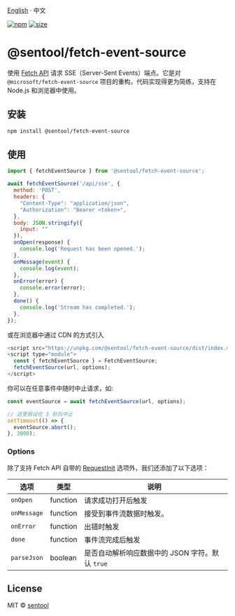 [English](./README.md) · 中文

[npm]: https://img.shields.io/npm/v/@sentool/fetch-event-source
[npm-url]: https://www.npmjs.com/package/@sentool/fetch-event-source
[size]: https://packagephobia.now.sh/badge?p=@sentool/fetch-event-source
[size-url]: https://packagephobia.now.sh/result?p=@sentool/fetch-event-source

[![npm][npm]][npm-url] [![size][size]][size-url]

# @sentool/fetch-event-source

使用 [Fetch API](https://developer.mozilla.org/en-US/docs/Web/API/Fetch_API) 请求 SSE（Server-Sent Events）端点。它是对 `@microsoft/fetch-event-source` 项目的重构，代码实现得更为简练，支持在 Node.js 和浏览器中使用。

## 安装

```bash
npm install @sentool/fetch-event-source
```

## 使用

```js
import { fetchEventSource } from '@sentool/fetch-event-source';

await fetchEventSource('/api/sse', {
  method: 'POST',
  headers: {
    "Content-Type": "application/json",
    "Authorization": "Bearer <token>",
  },
  body: JSON.stringify({
    input: ""
  }),
  onOpen(response) {
    console.log('Request has been opened.');
  },
  onMessage(event) {
    console.log(event);
  },
  onError(error) {
    console.error(error);
  },
  done() {
    console.log('Stream has completed.');
  },
});
```

或在浏览器中通过 CDN 的方式引入

```js
<script src="https://unpkg.com/@sentool/fetch-event-source/dist/index.min.js"></script>
<script type="module">
  const { fetchEventSource } = FetchEventSource;
  fetchEventSource(url, options);
</script>
```

你可以在任意事件中随时中止请求，如:

```js
const eventSource = await fetchEventSource(url, options);

// 这里假设在 3 秒后中止
setTimeout(() => {
  eventSource.abort();
}, 3000);
```

### Options

除了支持 Fetch API 自带的 [RequestInit](https://developer.mozilla.org/en-US/docs/Web/API/RequestInit) 选项外，我们还添加了以下选项：


| 选项 | 类型 | 说明 |
| --- | --- | --- |
| `onOpen` | function | 请求成功打开后触发 |
| `onMessage` | function | 接受到事件流数据时触发。 |
| `onError` | function | 出错时触发 |
| `done` | function | 事件流完成后触发 |
| `parseJson` | boolean | 是否自动解析响应数据中的 JSON 字符。默认 `true` |

## License

MIT © [sentool](https://github.com/sentool)
